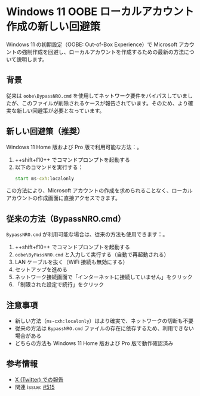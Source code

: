 # Windows 11 OOBE ローカルアカウント作成の新しい回避策

Windows 11 の初期設定（OOBE: Out-of-Box Experience）で Microsoft アカウントの強制作成を回避し、ローカルアカウントを作成するための最新の方法について説明します。

## 背景

従来は `oobe\BypassNRO.cmd` を使用してネットワーク要件をバイパスしていましたが、このファイルが削除されるケースが報告されています。そのため、より確実な新しい回避策が必要となっています。

## 新しい回避策（推奨）

Windows 11 Home 版および Pro 版で利用可能な方法：。

1. ++shift+f10++ でコマンドプロンプトを起動する
2. 以下のコマンドを実行する：
   ```cmd
   start ms-cxh:localonly
   ```

この方法により、Microsoft アカウントの作成を求められることなく、ローカルアカウントの作成画面に直接アクセスできます。

## 従来の方法（BypassNRO.cmd）

`BypassNRO.cmd` が利用可能な場合は、従来の方法も使用できます：。

1. ++shift+f10++ でコマンドプロンプトを起動する
2. `oobe\ByPassNRO.cmd` と入力して実行する（自動で再起動される）
3. LAN ケーブルを抜く（WiFi 接続も無効にする）
4. セットアップを進める
5. ネットワーク接続画面で「インターネットに接続していません」をクリック
6. 「制限された設定で続行」をクリック

## 注意事項

- 新しい方法（`ms-cxh:localonly`）はより確実で、ネットワークの切断も不要
- 従来の方法は `BypassNRO.cmd` ファイルの存在に依存するため、利用できない場合がある
- どちらの方法も Windows 11 Home 版および Pro 版で動作確認済み

## 参考情報

- [X (Twitter) での報告](https://x.com/witherornot1337/status/1906050664741937328)
- 関連 issue: [#515](https://github.com/book000/memo/issues/515)